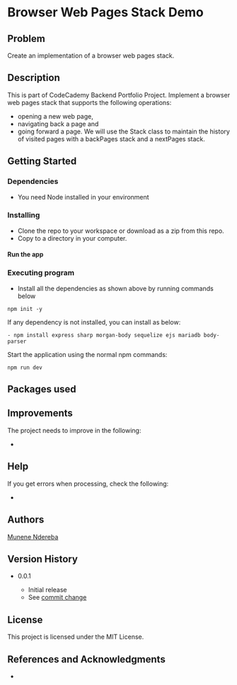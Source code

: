 # Browser Web Pages Stack Demo

## Problem

Create an implementation of a browser web pages stack.

## Description

This is part of CodeCademy Backend Portfolio Project. Implement a browser web pages stack that supports the following operations:

- opening a new web page,
- navigating back a page and
- going forward a page. We will use the Stack class to maintain the history of visited pages with a backPages stack and a nextPages stack.

## Getting Started

### Dependencies

- You need Node installed in your environment

### Installing

- Clone the repo to your workspace or download as a zip from this repo.
- Copy to a directory in your computer.

#### Run the app

### Executing program

- Install all the dependencies as shown above by running commands below

```
npm init -y
```

If any dependency is not installed, you can install as below:

```
- npm install express sharp morgan-body sequelize ejs mariadb body-parser
```

Start the application using the normal npm commands:

```
npm run dev
```

## Packages used

## Improvements

The project needs to improve in the following:

-

## Help

If you get errors when processing, check the following:

-

## Authors

[Munene Ndereba](https://github.com/munenendereba)

## Version History

- 0.0.1

  - Initial release
  - See [commit change]()

## License

This project is licensed under the MIT License.

## References and Acknowledgments

- []()
